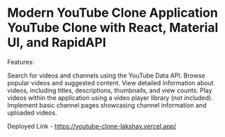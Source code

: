 # Modern YouTube Clone Application YouTube Clone with React, Material UI, and RapidAPI

Features:

Search for videos and channels using the YouTube Data API.
Browse popular videos and suggested content.
View detailed information about videos, including titles, descriptions, thumbnails, and view counts.
Play videos within the application using a video player library (not included).
Implement basic channel pages showcasing channel information and uploaded videos.

Deployed Link - https://youtube-clone-lakshay.vercel.app/
